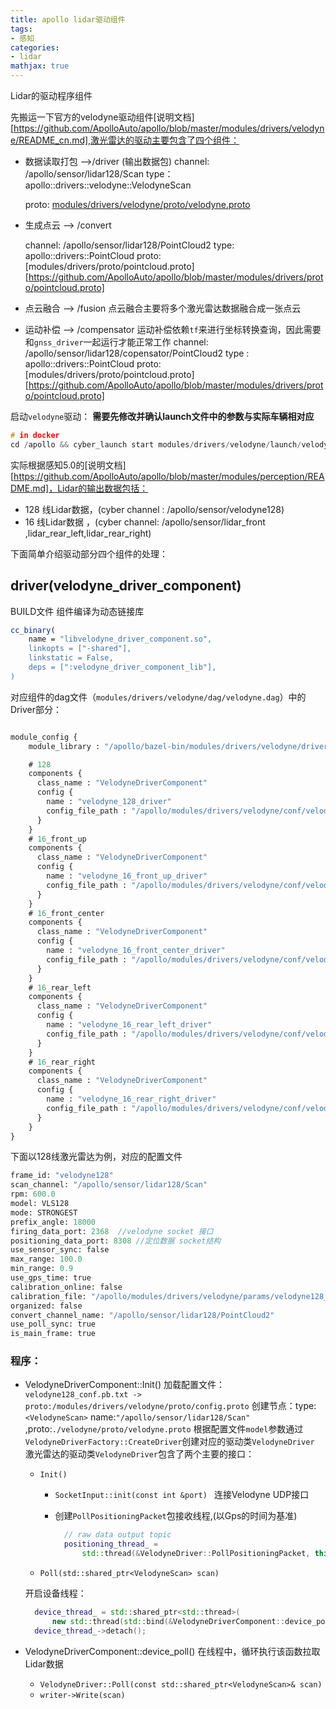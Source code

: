 ```yaml
---
title: apollo lidar驱动组件
tags:
- 感知
categories:
- lidar
mathjax: true
---
```


Lidar的驱动程序组件

<!--more-->

先搬运一下官方的velodyne驱动组件[说明文档][https://github.com/ApolloAuto/apollo/blob/master/modules/drivers/velodyne/README_cn.md],激光雷达的驱动主要包含了四个组件：

- 数据读取打包 -->/driver  (输出数据包)
  channel: /apollo/sensor/lidar128/Scan 
  type：apollo::drivers::velodyne::VelodyneScan 

  proto: [modules/drivers/velodyne/proto/velodyne.proto](https://github.com/ApolloAuto/apollo/blob/master/modules/drivers/velodyne/proto/velodyne.proto)

- 生成点云 --> /convert

  channel: /apollo/sensor/lidar128/PointCloud2 
  type: apollo::drivers::PointCloud
  proto:[modules/drivers/proto/pointcloud.proto][https://github.com/ApolloAuto/apollo/blob/master/modules/drivers/proto/pointcloud.proto]

- 点云融合 --> /fusion
  点云融合主要将多个激光雷达数据融合成一张点云

- 运动补偿 --> /compensator
  运动补偿依赖`tf`来进行坐标转换查询，因此需要和`gnss_driver`一起运行才能正常工作
  channel: /apollo/sensor/lidar128/copensator/PointCloud2 
  type : apollo::drivers::PointCloud
  proto: [modules/drivers/proto/pointcloud.proto][https://github.com/ApolloAuto/apollo/blob/master/modules/drivers/proto/pointcloud.proto]

启动`velodyne`驱动：
**需要先修改并确认launch文件中的参数与实际车辆相对应**

```c++
# in docker
cd /apollo && cyber_launch start modules/drivers/velodyne/launch/velodyne.launch
```

实际根据感知5.0的[说明文档][https://github.com/ApolloAuto/apollo/blob/master/modules/perception/README.md]，Lidar的输出数据包括：

- 128 线Lidar数据，(cyber channel : /apollo/sensor/velodyne128)
- 16 线Lidar数据 ，(cyber channel: /apollo/sensor/lidar_front ,lidar_rear_left,lidar_rear_right)


下面简单介绍驱动部分四个组件的处理：

## driver(velodyne_driver_component)

BUILD文件 组件编译为动态链接库

```cmake
cc_binary(
    name = "libvelodyne_driver_component.so",
    linkopts = ["-shared"],
    linkstatic = False,
    deps = [":velodyne_driver_component_lib"],
)
```

对应组件的dag文件（`modules/drivers/velodyne/dag/velodyne.dag`）中的Driver部分：

```protobuf

module_config {
    module_library : "/apollo/bazel-bin/modules/drivers/velodyne/driver/libvelodyne_driver_component.so"

    # 128
    components {
      class_name : "VelodyneDriverComponent"
      config {
        name : "velodyne_128_driver"
        config_file_path : "/apollo/modules/drivers/velodyne/conf/velodyne128_conf.pb.txt"
      }
    }
    # 16_front_up
    components {
      class_name : "VelodyneDriverComponent"
      config {
        name : "velodyne_16_front_up_driver"
        config_file_path : "/apollo/modules/drivers/velodyne/conf/velodyne16_front_up_conf.pb.txt"
      }
    }
    # 16_front_center
    components {
      class_name : "VelodyneDriverComponent"
      config {
        name : "velodyne_16_front_center_driver"
        config_file_path : "/apollo/modules/drivers/velodyne/conf/velodyne16_front_center_conf.pb.txt"
      }
    }
    # 16_rear_left
    components {
      class_name : "VelodyneDriverComponent"
      config {
        name : "velodyne_16_rear_left_driver"
        config_file_path : "/apollo/modules/drivers/velodyne/conf/velodyne16_rear_left_conf.pb.txt"
      }
    }
    # 16_rear_right
    components {
      class_name : "VelodyneDriverComponent"
      config {
        name : "velodyne_16_rear_right_driver"
        config_file_path : "/apollo/modules/drivers/velodyne/conf/velodyne16_rear_right_conf.pb.txt"
      }
    }
}
```

下面以128线激光雷达为例，对应的配置文件

```protobuf
frame_id: "velodyne128"
scan_channel: "/apollo/sensor/lidar128/Scan"
rpm: 600.0
model: VLS128
mode: STRONGEST
prefix_angle: 18000
firing_data_port: 2368  //velodyne socket 接口
positioning_data_port: 8308 //定位数据 socket结构
use_sensor_sync: false
max_range: 100.0
min_range: 0.9
use_gps_time: true
calibration_online: false
calibration_file: "/apollo/modules/drivers/velodyne/params/velodyne128_VLS_calibration.yaml"
organized: false
convert_channel_name: "/apollo/sensor/lidar128/PointCloud2"
use_poll_sync: true
is_main_frame: true
```

### 程序：

- VelodyneDriverComponent::Init()
  加载配置文件：`velodyne128_conf.pb.txt -> proto:/modules/drivers/velodyne/proto/config.proto` 
  创建节点：type:`<VelodyneScan>` name:`"/apollo/sensor/lidar128/Scan"` ,proto:`./velodyne/proto/velodyne.proto`
  根据配置文件`model`参数通过`VelodyneDriverFactory::CreateDriver`创建对应的驱动类`VelodyneDriver`
  激光雷达的驱动类`VelodyneDriver`包含了两个主要的接口：

  - `Init()`

    - `SocketInput::init(const int &port) ` 连接Velodyne UDP接口 

    - 创建`PollPositioningPacket`包接收线程,(以Gps的时间为基准)

      ```c++
        // raw data output topic
        positioning_thread_ =
            std::thread(&VelodyneDriver::PollPositioningPacket, this);
      ```

  - `Poll(std::shared_ptr<VelodyneScan> scan)`

  开启设备线程：

  ```c++
    device_thread_ = std::shared_ptr<std::thread>(
        new std::thread(std::bind(&VelodyneDriverComponent::device_poll, this)));
    device_thread_->detach();
  ```

- VelodyneDriverComponent::device_poll()
  在线程中，循环执行该函数拉取Lidar数据
  - `VelodyneDriver::Poll(const std::shared_ptr<VelodyneScan>& scan)`
  - `writer->Write(scan)`

